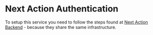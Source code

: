 # Next Action Authentication
To setup this service you need to follow the steps found at [Next Action Backend](https://github.com/thedessa/nextAction-backend) - because they share the same infrastructure.